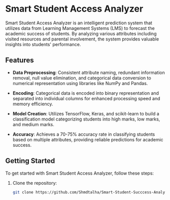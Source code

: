 # Smart Student Access Analyzer

Smart Student Access Analyzer is an intelligent prediction system that utilizes data from Learning Management Systems (LMS) to forecast the academic success of students. By analyzing various attributes including visited resources and parental involvement, the system provides valuable insights into students' performance.

## Features

- **Data Preprocessing**: Consistent attribute naming, redundant information removal, null value elimination, and categorical data conversion to numerical representation using libraries like NumPy and Pandas.
  
- **Encoding**: Categorical data is encoded into binary representation and separated into individual columns for enhanced processing speed and memory efficiency.

- **Model Creation**: Utilizes TensorFlow, Keras, and scikit-learn to build a classification model categorizing students into high marks, low marks, and medium marks.

- **Accuracy**: Achieves a 70-75% accuracy rate in classifying students based on multiple attributes, providing reliable predictions for academic success.

## Getting Started

To get started with Smart Student Access Analyzer, follow these steps:

1. Clone the repository:

   ```bash
   git clone https://github.com/Shmdtalha/Smart-Student-Succcess-Analyzer.git
